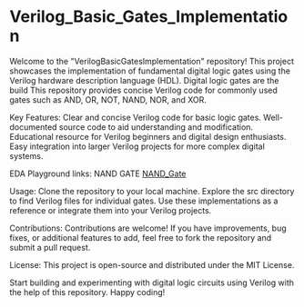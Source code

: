 # Verilog_Basic_Gates_Implementation

Welcome to the "VerilogBasicGatesImplementation" repository! This project showcases the implementation of fundamental digital logic gates using the Verilog hardware description language (HDL). Digital logic gates are the build This repository provides concise Verilog code for commonly used gates such as AND, OR, NOT, NAND, NOR, and XOR.

Key Features:
Clear and concise Verilog code for basic logic gates.
Well-documented source code to aid understanding and modification.
Educational resource for Verilog beginners and digital design enthusiasts.
Easy integration into larger Verilog projects for more complex digital systems.

EDA Playground links: 
NAND GATE [NAND_Gate](https://edaplayground.com/x/ZLqK)

Usage:
Clone the repository to your local machine.
Explore the src directory to find Verilog files for individual gates.
Use these implementations as a reference or integrate them into your Verilog projects.

Contributions:
Contributions are welcome! If you have improvements, bug fixes, or additional features to add, feel free to fork the repository and submit a pull request.

License:
This project is open-source and distributed under the MIT License.

Start building and experimenting with digital logic circuits using Verilog with the help of this repository. Happy coding!
